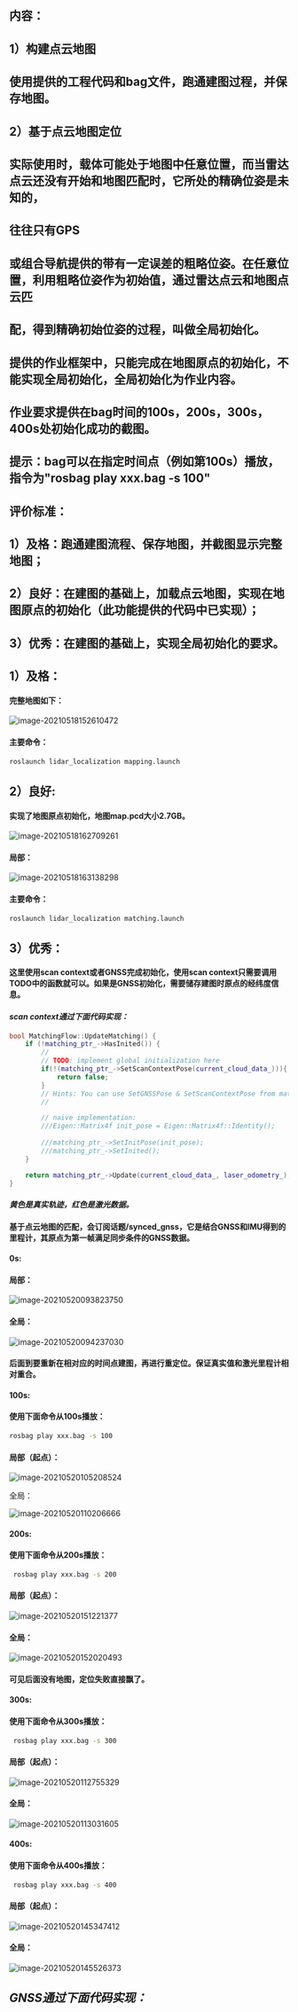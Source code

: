 ## 内容：

## 1）构建点云地图

## 使用提供的工程代码和bag文件，跑通建图过程，并保存地图。

## 2）基于点云地图定位

##         实际使用时，载体可能处于地图中任意位置，而当雷达点云还没有开始和地图匹配时，它所处的精确位姿是未知的，

##         往往只有GPS

## 或组合导航提供的带有一定误差的粗略位姿。在任意位置，利用粗略位姿作为初始值，通过雷达点云和地图点云匹

## 配，得到精确初始位姿的过程，叫做全局初始化。

##         提供的作业框架中，只能完成在地图原点的初始化，不能实现全局初始化，全局初始化为作业内容。

##         作业要求提供在bag时间的100s，200s，300s，400s处初始化成功的截图。

##         提示：bag可以在指定时间点（例如第100s）播放，指令为"rosbag play xxx.bag -s 100"



## 评价标准：

## 1）及格：跑通建图流程、保存地图，并截图显示完整地图；

## 2）良好：在建图的基础上，加载点云地图，实现在地图原点的初始化（此功能提供的代码中已实现）；

## 3）优秀：在建图的基础上，实现全局初始化的要求。





## 1）及格：

#### 完整地图如下：

![image-20210518152610472](../../images/image-20210518152610472.png)

#### 主要命令：

```bash
roslaunch lidar_localization mapping.launch
```

## 2）良好:

#### 实现了地图原点初始化，地图map.pcd大小2.7GB。

![image-20210518162709261](../../images/image-20210518162709261.png)

#### 局部：

![image-20210518163138298](../../images/image-20210518163138298.png)

#### 主要命令：

```bash
roslaunch lidar_localization matching.launch
```





## 3）优秀：

#### 这里使用scan context或者GNSS完成初始化，使用scan context只需要调用TODO中的函数就可以。如果是GNSS初始化，需要储存建图时原点的经纬度信息。

#### *scan context通过下面代码实现：*

```c++
bool MatchingFlow::UpdateMatching() {
    if (!matching_ptr_->HasInited()) {
        //
        // TODO: implement global initialization here
        if(!(matching_ptr_->SetScanContextPose(current_cloud_data_))){
            return false;
        }
        // Hints: You can use SetGNSSPose & SetScanContextPose from matching.hpp
        //

        // naive implementation:
        ///Eigen::Matrix4f init_pose = Eigen::Matrix4f::Identity();
        
        ///matching_ptr_->SetInitPose(init_pose);
        ///matching_ptr_->SetInited();
    }

    return matching_ptr_->Update(current_cloud_data_, laser_odometry_);
}
```

#### *黄色是真实轨迹，红色是激光数据。*

#### 基于点云地图的匹配，会订阅话题/synced_gnss，它是结合GNSS和IMU得到的里程计，其原点为第一帧满足同步条件的GNSS数据。

#### 0s:

#### 局部：

![image-20210520093823750](../../images/image-20210520093823750.png)

#### 全局：

![image-20210520094237030](../../images/image-20210520094237030.png)



#### 后面到要重新在相对应的时间点建图，再进行重定位。保证真实值和激光里程计相对重合。

#### 100s:

#### 使用下面命令从100s播放：

```bash
rosbag play xxx.bag -s 100
```

#### 局部（起点）：

![image-20210520105208524](../../images/image-20210520105208524.png)



全局：

![image-20210520110206666](../../images/image-20210520110206666.png)





#### 200s:

#### 使用下面命令从200s播放：

```bash
 rosbag play xxx.bag -s 200
```

#### 局部（起点）：

![image-20210520151221377](../../images/image-20210520151221377.png)

#### 全局：

![image-20210520152020493](../../images/image-20210520152020493.png)



#### 可见后面没有地图，定位失败直接飘了。

#### 300s:

#### 使用下面命令从300s播放：

```bash
 rosbag play xxx.bag -s 300
```

#### 局部（起点）：

![image-20210520112755329](../../images/image-20210520112755329.png)



#### 全局：

![image-20210520113031605](../../images/image-20210520113031605.png)





#### 400s:

#### 使用下面命令从400s播放：

```bash
 rosbag play xxx.bag -s 400
```

#### 局部（起点）：

![image-20210520145347412](../../images/image-20210520145347412.png)

#### 全局：

![image-20210520145526373](../../images/image-20210520145526373.png)

## *GNSS通过下面代码实现：*

